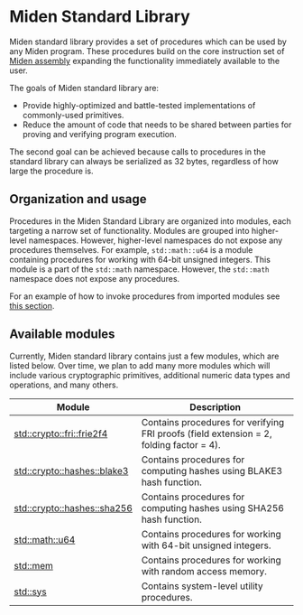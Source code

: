 # Miden Standard Library
Miden standard library provides a set of procedures which can be used by any Miden program. These procedures build on the core instruction set of [Miden assembly](../assembly/main.md) expanding the functionality immediately available to the user.

The goals of Miden standard library are:
* Provide highly-optimized and battle-tested implementations of commonly-used primitives.
* Reduce the amount of code that needs to be shared between parties for proving and verifying program execution. 

The second goal can be achieved because calls to procedures in the standard library can always be serialized as 32 bytes, regardless of how large the procedure is.

## Organization and usage
Procedures in the Miden Standard Library are organized into modules, each targeting a narrow set of functionality. Modules are grouped into higher-level namespaces. However, higher-level namespaces do not expose any procedures themselves. For example, `std::math::u64` is a module containing procedures for working with 64-bit unsigned integers. This module is a part of the `std::math` namespace. However, the `std::math` namespace does not expose any procedures.

For an example of how to invoke procedures from imported modules see [this section](../assembly/code_organization.md#importing-modules).

## Available modules
Currently, Miden standard library contains just a few modules, which are listed below. Over time, we plan to add many more modules which will include various cryptographic primitives, additional numeric data types and operations, and many others.

| Module | Description |
| ------ | ----------- |
| [std::crypto::fri::frie2f4](./crypto/fri.md#fri-extension-2-fold-4) | Contains procedures for verifying FRI proofs (field extension = 2, folding factor = 4). |
| [std::crypto::hashes::blake3](./crypto/hashes.md#blake3) | Contains procedures for computing hashes using BLAKE3 hash function. |
| [std::crypto::hashes::sha256](./crypto/hashes.md#sha256) | Contains procedures for computing hashes using SHA256 hash function. |
| [std::math::u64](./math/u64.md) | Contains procedures for working with 64-bit unsigned integers. |
| [std::mem](./mem.md)            | Contains procedures for working with random access memory. |
| [std::sys](./sys.md)            | Contains system-level utility procedures. |
